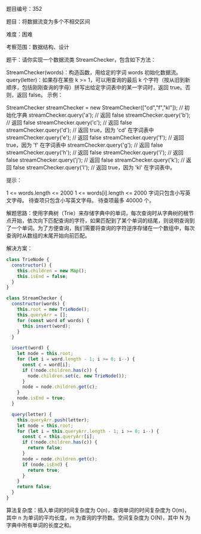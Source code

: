 题目编号：352

题目：将数据流变为多个不相交区间

难度：困难

考察范围：数据结构、设计

题干：请你实现一个数据流类 StreamChecker，包含如下方法：

StreamChecker(words)：构造函数，用给定的字词 words 初始化数据流。
query(letter)：如果存在某些 k >= 1，可以用查询的最后 k 个字符（按从旧到新顺序，包括刚刚查询的字母）拼写出给定字词表中的某一字词时，返回 true。否则，返回 false。
示例：

StreamChecker streamChecker = new StreamChecker(["cd","f","kl"]); // 初始化字典
streamChecker.query('a');          // 返回 false
streamChecker.query('b');          // 返回 false
streamChecker.query('c');          // 返回 false
streamChecker.query('d');          // 返回 true，因为 'cd' 在字词表中
streamChecker.query('e');          // 返回 false
streamChecker.query('f');          // 返回 true，因为 'f' 在字词表中
streamChecker.query('g');          // 返回 false
streamChecker.query('h');          // 返回 false
streamChecker.query('i');          // 返回 false
streamChecker.query('j');          // 返回 false
streamChecker.query('k');          // 返回 false
streamChecker.query('l');          // 返回 true，因为 'kl' 在字词表中。
 

提示：

1 <= words.length <= 2000
1 <= words[i].length <= 2000
字词只包含小写英文字母。
待查项只包含小写英文字母。
待查项最多 40000 个。

解题思路：使用字典树（Trie）来存储字典中的单词，每次查询时从字典树的根节点开始，依次向下匹配查询的字符，如果匹配到了某个单词的结尾，则说明查询到了一个单词。为了方便查询，我们需要将查询的字符逆序存储在一个数组中，每次查询时从数组的末尾开始向前匹配。

解决方案：

```javascript
class TrieNode {
  constructor() {
    this.children = new Map();
    this.isEnd = false;
  }
}

class StreamChecker {
  constructor(words) {
    this.root = new TrieNode();
    this.queryArr = [];
    for (const word of words) {
      this.insert(word);
    }
  }

  insert(word) {
    let node = this.root;
    for (let i = word.length - 1; i >= 0; i--) {
      const c = word[i];
      if (!node.children.has(c)) {
        node.children.set(c, new TrieNode());
      }
      node = node.children.get(c);
    }
    node.isEnd = true;
  }

  query(letter) {
    this.queryArr.push(letter);
    let node = this.root;
    for (let i = this.queryArr.length - 1; i >= 0; i--) {
      const c = this.queryArr[i];
      if (!node.children.has(c)) {
        return false;
      }
      node = node.children.get(c);
      if (node.isEnd) {
        return true;
      }
    }
    return false;
  }
}
```

算法复杂度：插入单词的时间复杂度为 O(n)，查询单词的时间复杂度为 O(m)，其中 n 为单词的平均长度，m 为查询的字符数。空间复杂度为 O(N)，其中 N 为字典中所有单词的长度之和。